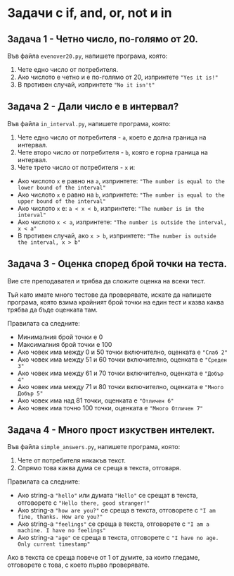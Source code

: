 # Задачи с if, and, or, not и in

## Задача 1 - Четно число, по-голямо от 20.

Във файла `evenover20.py`, напишете програма, която:

1. Чете едно число от потребителя.
2. Ако числото е четно и е по-голямо от 20, изпринтете `"Yes it is!"`
3. В противен случай, изпринтете `"No it isn't"`

## Задача 2 - Дали число е в интервал?

Във файла `in_interval.py`, напишете програма, която:

1. Чете едно число от потребителя - `a`, което е долна граница на интервал.
2. Чете второ число от потребителя - `b`, която е горна граница на интервал.
3. Чете трето число от потребителя - `x` и:

* Ако числото `x` е равно на `a`, изпринтете: `"The number is equal to the lower bound of the interval"`
* Ако числото `x` е равно на `b`, изпринтете: `"The number is equal to the upper bound of the interval"`
* Ако числото `x` е: `а < x < b`, изпринтете: `"The number is in the interval"`
* Ако числото `x < a`, изпринтете: `"The number is outside the interval, x < a"`
* В противен случай, ако `x > b`, изпринтете: `"The number is outside the interval, x > b"`

## Задача 3 - Оценка според брой точки на теста.

Вие сте преподавател и трябва да сложите оценка на всеки тест.

Тъй като имате много тестове да проверявате, искате да напишете програма, която взима крайният брой точки на един тест и казва каква трябва да бъде оценката там.


Правилата са следните:

* Минималния брой точки е 0
* Максималния брой точки е 100
* Ако човек има между 0 и 50 точки включително, оценката е `"Слаб 2"`
* Ако човек има между 51 и 60 точки включително, оценката е `"Среден 3"`
* Ако човек има между 61 и 70 точки включително, оценката е `"Добър 4"`
* Ако човек има между 71 и 80 точки включително, оценката е `"Много Добър 5"`
* Ако човек има над 81 точки, оценката е `"Отличен 6"`
* Aко човек има точно 100 точки, оценката е `"Много Отличен 7"`

## Задача 4 - Много прост изкуствен интелект.

Във файла `simple_answers.py`, напишете програма, която:

1. Чете от потребителя някакъв текст.
2. Спрямо това каква дума се среща в текста, отговаря.

Правилата са следните:

* Ако string-a `"hello"` или думата `"Hello"` се срещат в текста, отговорете с `"Hello there, good stranger!"`
* Ако string-a `"how are you?"` се среща в текста, отговорете с `"I am fine, thanks. How are you?"`
* Ако string-a `"feelings"` се среща в текста, отговорете с `"I am a machine. I have no feelings"`
* Ако string-a `"age"` се среща в текста, отговорете с `"I have no age. Only current timestamp"`

Ако в текста се среща повече от 1 от думите, за които гледаме, отговорете с това, с което първо проверявате.